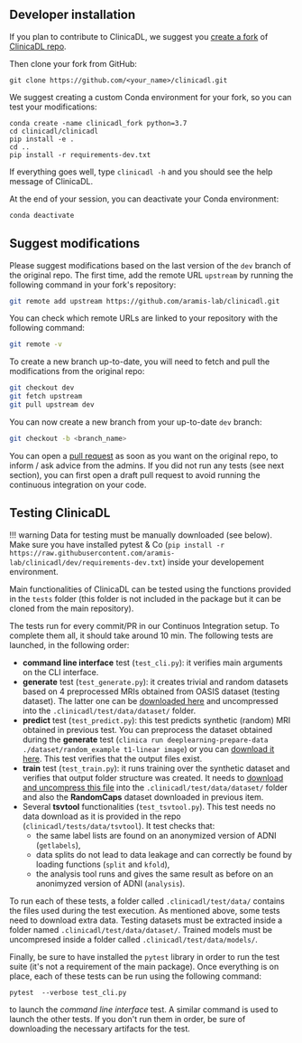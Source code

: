 ## Developer installation

If you plan to contribute to ClinicaDL, we suggest you 
[create a fork](https://docs.github.com/en/get-started/quickstart/fork-a-repo) 
of [ClinicaDL repo](https://github.com/aramis-lab/clinicadl).

Then clone your fork from GitHub:
```{.sourceCode .bash}
git clone https://github.com/<your_name>/clinicadl.git
```

We suggest creating a custom Conda environment for your fork, so you can
test your modifications:

```{.sourceCode .bash}
conda create -name clinicadl_fork python=3.7
cd clinicadl/clinicadl
pip install -e .
cd ..
pip install -r requirements-dev.txt
```

If everything goes well, type `clinicadl -h` and you should see the help message of ClinicaDL.

At the end of your session, you can deactivate your Conda environment:
```bash
conda deactivate
```

## Suggest modifications

Please suggest modifications based on the last version of the `dev` branch of the original repo.
The first time, add the remote URL `upstream` by running the following command in your fork's repository:
```bash
git remote add upstream https://github.com/aramis-lab/clinicadl.git
```

You can check which remote URLs are linked to your repository with the following command:
```bash
git remote -v
```

To create a new branch up-to-date, you will need to fetch and pull the modifications from the original repo:
```bash
git checkout dev
git fetch upstream
git pull upstream dev
```
You can now create a new branch from your up-to-date `dev` branch:
```bash
git checkout -b <branch_name>
```

You can open a [pull request](https://docs.github.com/en/github/collaborating-with-pull-requests/proposing-changes-to-your-work-with-pull-requests/creating-a-pull-request) 
as soon as you want on the original repo, to inform / ask advice from the admins.
If you did not run any tests (see next section), you can first open a draft pull request to avoid running the continuous integration
on your code.

## Testing ClinicaDL

!!! warning
    Data for testing must be manually downloaded (see below). Make sure you
    have installed pytest & Co (`pip install -r
    https://raw.githubusercontent.com/aramis-lab/clinicadl/dev/requirements-dev.txt`)
    inside your developement environment.

Main functionalities of ClinicaDL can be tested using the functions provided in
the `tests` folder (this folder is not included in the package but it can be
cloned from the main repository).

The tests run for every commit/PR in our Continuos Integration setup. To
complete them all, it should take around 10 min. The following tests are
launched, in the following order:

- **command line interface** test (`test_cli.py`): it verifies main arguments on
  the CLI interface. 
- **generate** test (`test_generate.py`): it creates trivial and random
  datasets based on 4 preprocessed MRIs obtained from OASIS dataset (testing
  dataset). The latter one can be [downloaded
  here](https://aramislab.paris.inria.fr/files/data/databases/tuto/OasisCaps2.tar.gz)
  and uncompressed into the `.clinicadl/test/data/dataset/` folder.
- **predict** test (`test_predict.py`): this test predicts synthetic
  (random) MRI obtained in previous test. You can preprocess the dataset
  obtained during the **generate** test (`clinica run deeplearning-prepare-data
  ./dataset/random_example t1-linear image`) or you can [download it
  here](https://aramislab.paris.inria.fr/files/data/databases/tuto/RandomCaps.tar.gz).
  This test verifies that the output files exist. <!--([the previoulsy trained
  models are available
  here](https://aramislab.paris.inria.fr/files/data/models/dl/models_v002/)).-->
- **train** test (`test_train.py`): it runs training over the synthetic dataset
  and verifies that output folder structure was created. It needs to [download
  and uncompress this
  file](https://aramislab.paris.inria.fr/files/data/databases/tuto/labels_list.tar.gz)
  into the `.clinicadl/test/data/dataset/` folder and also the **RandomCaps**
  dataset downloaded in previous item.
- Several **tsvtool** functionalities (`test_tsvtool.py`). This test needs no
  data download as it is provided in the repo (`clinicadl/tests/data/tsvtool`).
  It test checks that:
    - the same label lists are found on an anonymized version of ADNI
      (`getlabels`),
    - data splits do not lead to data leakage and can correctly be found by
      loading functions (`split` and `kfold`),
    - the analysis tool runs and gives the same result as before on an
      anonimyzed version of ADNI (`analysis`).

To run each of these tests, a folder called `.clinicadl/test/data/` contains
the files used during the test execution. As mentioned above, some tests need
to download extra data. Testing datasets must be extracted inside a folder
named `.clinicadl/test/data/dataset/`. Trained models must be uncompresed
inside a folder called `.clinicadl/test/data/models/`.

Finally, be sure to have installed  the `pytest` library in order to run the
test suite (it's not a requirement of the main package).  Once everything is on
place, each of these tests can be run using the following command:

```
pytest  --verbose test_cli.py
```

to launch the _command line interface_ test. A similar command is used to
launch the other tests. If you don't run them in order, be sure of downloading
the necessary artifacts for the test.